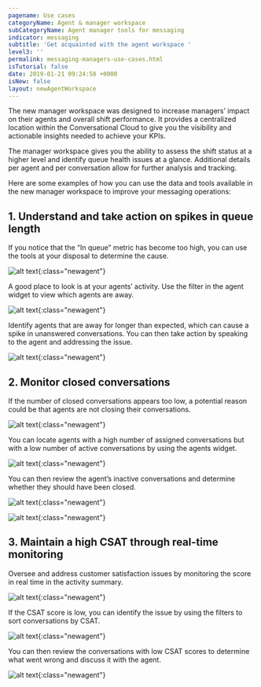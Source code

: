 ```yaml
---
pagename: Use cases
categoryName: Agent & manager workspace
subCategoryName: Agent manager tools for messaging
indicator: messaging
subtitle: 'Get acquainted with the agent workspace '
level3: ''
permalink: messaging-managers-use-cases.html
isTutorial: false
date: 2019-01-21 09:24:58 +0000
isNew: false
layout: newAgentWorkspace
---
```


The new manager workspace was designed to increase managers’ impact on their agents and overall shift performance. It provides a centralized location within the Conversational Cloud to give you the visibility and actionable insights needed to achieve your KPIs.

The manager workspace gives you the ability to assess the shift status at a higher level and identify queue health issues at a glance. Additional details per agent and per conversation allow for further analysis and tracking.

Here are some examples of how you can use the data and tools available in the new manager workspace to improve your messaging operations:

## 1. Understand and take action on spikes in queue length

If you notice that the “In queue” metric has become too high, you can use the tools at your disposal to determine the cause.

![alt text](img/new-manager-workspace-use-case-2.png){:class="newagent"}

A good place to look is at your agents’ activity. Use the filter in the agent widget to view which agents are away.

![alt text](img/new-manager-workspace-use-case-3.png){:class="newagent"}

Identify agents that are away for longer than expected, which can cause a spike in unanswered conversations. You can then take action by speaking to the agent and addressing the issue.

![alt text](img/new-manager-workspace-use-case-4.png){:class="newagent"}

## 2. Monitor closed conversations

If the number of closed conversations appears too low, a potential reason could be that agents are not closing their conversations.

![alt text](img/new-manager-workspace-use-case-5.png){:class="newagent"}

You can locate agents with a high number of assigned conversations but with a low number of active conversations by using the agents widget.

![alt text](img/new-manager-workspace-use-case-6.png){:class="newagent"}

You can then review the agent’s inactive conversations and determine whether they should have been closed.

![alt text](img/new-manager-workspace-use-case-7.png){:class="newagent"}

![alt text](img/new-manager-workspace-use-case-7a.png){:class="newagent"}

## 3. Maintain a high CSAT through real-time monitoring

Oversee and address customer satisfaction issues by monitoring the score in real time in the activity summary.

![alt text](img/new-manager-workspace-use-case-9.png){:class="newagent"}

If the CSAT score is low, you can identify the issue by using the filters to sort conversations by CSAT.

![alt text](img/new-manager-workspace-use-case-10.png){:class="newagent"}

You can then review the conversations with low CSAT scores to determine what went wrong and discuss it with the agent.

![alt text](img/new-manager-workspace-use-case-11.png){:class="newagent"}
